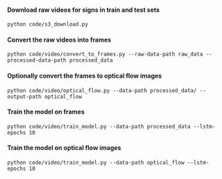 #### Download raw videos for signs in train and test sets
```
python code/s3_download.py
```

#### Convert the raw videos into frames
```
python code/video/convert_to_frames.py --raw-data-path raw_data --processed-data-path processed_data
```

#### Optionally convert the frames to optical flow images
```
python code/video/optical_flow.py --data-path processed_data/ --output-path optical_flow
```

#### Train the model on frames
```
python code/video/train_model.py --data-path processed_data --lstm-epochs 10
```

#### Train the model on optical flow images
```
python code/video/train_model.py --data-path optical_flow --lstm-epochs 10
```

